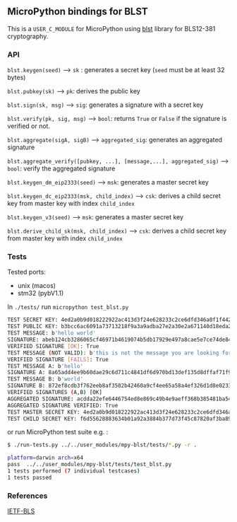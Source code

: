 


## MicroPython bindings for BLST


This is a `USER_C_MODULE` for MicroPython using [blst](https://github.com/supranational/blst) library for BLS12-381 cryptography.


### API

`blst.keygen(seed)` --> `sk` : generates a secret key (`seed` must be at least 32 bytes)

`blst.pubkey(sk)` --> `pk`: derives the public key

`blst.sign(sk, msg)` --> `sig`:  generates a signature with a secret key 

`blst.verify(pk, sig, msg)` --> `bool`: returns `True` or `False` if the signature is verified or not. 

`blst.aggregate(sigA, sigB)` --> `aggregated_sig`: generates an aggregated signature

`blst.aggregate_verify([pubkey, ...], [message,...], aggregated_sig)` --> `bool`: verify the aggregated signature

`blst.keygen_dm_eip2333(seed)` --> `msk`: generates a master secret key

`blst.keygen_dc_eip2333(msk, child_index)` --> `csk`: derives a child secret key from master key with index `child_index`

`blst.keygen_v3(seed)` --> `msk`: generates a master secret key 

`blst.derive_child_sk(msk, child_index)` --> `csk`: derives a child secret key from master key with index `child_index`


### Tests

Tested ports:
 - unix (macos)
 - stm32 (pybV1.1)

In `./tests/` run `micropython test_blst.py`
```bash 
TEST SECRET KEY: 4ed2a0b9d018222922ac413d3f24e628233c2ce6dfd346a0f1f44289557e0455
TEST PUBLIC KEY: b3bcc6ac6091a73713218f9a3a9adba27e2a30e2a671140d18eda2862376e319f8d86ab91f0d6d9f8b8e546a61ad20d4
TEST MESSAGE: b'hello world'
SIGNATURE: abeb124cb3286065cf46971b4619074b5db17929e497a8cae5e7ce74de845f9e77b6301650beb21485abf3b2fa1c23fd042ddfbe1f5ae45e0ddb7f8a0270b1c37198e98fb0aef957930a56e4c4f150c3e565f17c051f08e2579c5c44c7a2dcee
VERIFIED SIGNATURE [OK]: True
TEST MESSAGE (NOT VALID): b'this is not the message you are looking for'
VERIFIED SIGNATURE [FAILS]: True
TEST MESSAGE A: b'hello'
SIGNATURE A: 8a65add4ee9b60dae29c6d711c4841df6d970bd13def135d8dffaf71f961ac2440fb67c95acdf6e97ff578b05585ea1111509d35b9f78157db402be77653cc6a456274bae115944589163eb2fbc25d436d8a315b260bb73ada8bf80b8768999d
TEST MESSAGE B: b'world'
SIGNATURE B: 872ef8cdb3f762eeb8af3502b42460a9cf4ee65a58a4ef326d1d8e02339bbfaaa50d60a26f46e0764fc0a66341a6da3f11a190934c0461896479fd9f313611327287a35fdf165a6ea070dd62eb47ba899d311ec5eea3a95e843aa8d3b440d5dc
VERIFIED SIGNATURES (A,B) [OK]
AGGREGATED SIGNATURE: acdda22efe6446754ed8e869c49b4e9aeff368b385481ba54a64a2aef10931dc3ec6700e01fa94b296b7d2b92924aa9a0c9ed133241512418403307dc7b47e335d40f91d6350c380b64dd3dff4cdf827da749301700ca6ee769a7594bc0c5675
AGGREGATED SIGNATURE VERIFIED: True
TEST MASTER SECRET KEY: 4ed2a0b9d018222922ac413d3f24e628233c2ce6dfd346a0f1f44289557e0455
TEST CHILD SECRET KEY: f6d55628883634b01a92a3884b377d73f45c87820af3ba8973bd64309006a661
```

or run MicroPython test suite e.g. :
```bash
$ ./run-tests.py ../../user_modules/mpy-blst/tests/*.py -r .

platform=darwin arch=x64
pass  ../../user_modules/mpy-blst/tests/test_blst.py
1 tests performed (7 individual testcases)
1 tests passed

```

### References


[IETF-BLS](https://www.ietf.org/archive/id/draft-ietf-cose-bls-key-representations-04.html)
